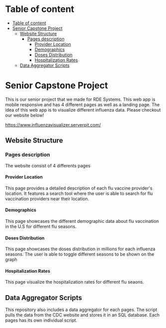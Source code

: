
# Table of content

- [Table of content](#table-of-content)
- [Senior Capstone Project](#senior-capstone-project)
  - [Website Structure](#website-structure)
    - [Pages description](#pages-description)
      - [Provider Location](#provider-location)
      - [Demographics](#demographics)
      - [Doses Distribution](#doses-distribution)
      - [Hospitalization Rates](#hospitalization-rates)
  - [Data Aggregator Scripts](#data-aggregator-scripts)


# Senior Capstone Project

This is our senior project that we made for RDE Systems. This web app is mobile responsive and has 4 different pages as well as a landing page. The idea of this web app is to visualize different influenza data. Please checkout our website below!

https://www.influenzavisualizer.serverpit.com/

## Website Structure  

### Pages description  

 The website consist of 4 differents pages

#### Provider Location

This page provides a detailed description of each flu vaccine provider's location. It features a search tool where the user is able to search for flu vaccination providers near their location.  

#### Demographics

This page showcases the different demographic data about flu vaccination in the U.S for different flu seasons.

#### Doses Distribution

This page showcases the doses distribution in millions for each influenza seasons. The user is able to toggle different seasons to be shown on the graph

#### Hospitalization Rates  

This page visualize the hospitalization rates for different flu seaons.  

## Data Aggregator Scripts  

This repository also includes a data aggregator for each pages. The script pulls the data from the CDC website and stores it in an SQL database. Each pages has its own individual script.  
